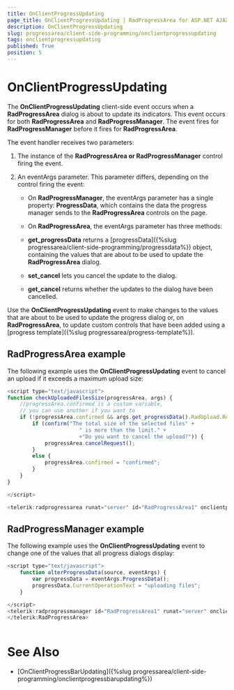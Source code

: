 ```yaml
---
title: OnClientProgressUpdating
page_title: OnClientProgressUpdating | RadProgressArea for ASP.NET AJAX Documentation
description: OnClientProgressUpdating
slug: progressarea/client-side-programming/onclientprogressupdating
tags: onclientprogressupdating
published: True
position: 5
---
```


# OnClientProgressUpdating



The **OnClientProgressUpdating** client-side event occurs when a **RadProgressArea** dialog is about to update its indicators. This event occurs for both **RadProgressArea** and **RadProgressManager**. The event fires for **RadProgressManager** before it fires for **RadProgressArea**.

The event handler receives two parameters:

1. The instance of the **RadProgressArea or RadProgressManager** control firing the event.

1. An eventArgs parameter. This parameter differs, depending on the control firing the event:

	* On **RadProgressManager**, the eventArgs parameter has a single property: **ProgressData**, which contains the data the progress manager sends to the **RadProgressArea** controls on the page.

	* On **RadProgressArea**, the eventArgs parameter has three methods:

	* **get_progressData** returns a [progressData]({%slug progressarea/client-side-programming/progressdata%}) object, containing the values that are about to be used to update the **RadProgressArea** dialog.

	* **set_cancel** lets you cancel the update to the dialog.

	* **get_cancel** returns whether the updates to the dialog have been cancelled.

Use the **OnClientProgressUpdating** event to make changes to the values that are about to be used to update the progress dialog or, on **RadProgressArea**, to update custom controls that have been added using a [progress template]({%slug progressarea/progress-template%}).

## RadProgressArea example

The following example uses the **OnClientProgressUpdating** event to cancel an upload if it exceeds a maximum upload size:

````JavaScript
<script type="text/javascript">
function checkUploadedFilesSize(progressArea, args) {
	//progressArea.confirmed is a custom variable,    
	// you can use another if you want to    
	if (!progressArea.confirmed && args.get_progressData().RadUpload.RequestSize > 1000000) {
		if (confirm("The total size of the selected files" +
					   " is more than the limit." +
					   +"Do you want to cancel the upload?")) {
			progressArea.cancelRequest();
		}
		else {
			progressArea.confirmed = "confirmed";
		}
	}
}

</script>

<telerik:radprogressarea runat="server" id="RadProgressArea1" onclientprogressupdating="checkUploadedFilesSize" />
````



## RadProgressManager example

The following example uses the **OnClientProgressUpdating** event to change one of the values that all progress dialogs display:

````JavaScript
<script type="text/javascript">
	function alterProgressData(source, eventArgs) {
		var progressData = eventArgs.ProgressData();
		progressData.CurrentOperationText = "uploading files";
	}

</script>
<telerik:radprogressmanager id="RadProgressArea1" runat="server" onclientprogressupdating="alterProgressData">
</telerik:RadProgressArea>
				
````



# See Also

 * [OnClientProgressBarUpdating]({%slug progressarea/client-side-programming/onclientprogressbarupdating%})
